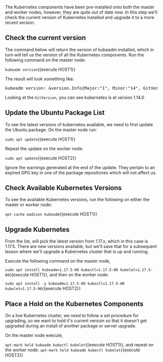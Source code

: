 The Kubernetes components have been pre-installed onto both the master and worker nodes, however, they are quite out of date now.  In this step we'll check the current version of Kubernetes installed and upgrade it to a more recent version.

## Check the current version
 The command below will return the version of kubeadm installed, which in turn will tell us the version of all the Kubernetes components.  Run the following command on the master node:

 `kubeadm version`{{execute HOST1}}

 The result will look something like:

 <pre>kubeadm version: &version.Info{Major:"1", Minor:"14", GitVersion:"v1.14.0", GitCommit:"641856db18352033a0d96dbc99153fa3b27298e5", GitTreeState:"clean", BuildDate:"2019-03-25T15:51:21Z", GoVersion:"go1.12.1", Compiler:"gc", Platform:"linux/amd64"}</pre>

 Looking at the `GitVersion`, you can see kubernetes is at version 1.14.0

## Update the Ubuntu Package List
To see the latest versions of kubernetes available, we need to first update the Ubuntu package.  On the master node run:

`sudo apt update`{{execute HOST1}}

Repeat the update on the worker node:

`sudo apt update`{{execute HOST2}}

Ignore the warnings generated at the end of the update.  They pertain to an expired GPG key in one of the package repositories which will not affect us.

## Check Available Kubernetes Versions
To see the available Kubernetes versions, run the following on either the master or worker node:

`apt-cache madison kubeadm`{{execute HOST1}}

## Upgrade Kubernetes
From the list, will pick the latest version from 1.17.x, which in this case is 1.17.5.  There are new versions available, but we'll save that for a subsequent lesson where we'll upgrade a Kubernetes cluster that is up and running.

Execute the following command on the master node,

`sudo apt install kubeadm=1.17.5-00 kubectl=1.17.5-00 kubelet=1.17.5-00`{{execute HOST1}}, and then on the worker node:

`sudo apt install -y kubeadm=1.17.5-00 kubectl=1.17.5-00 kubelet=1.17.5-00`{{execute HOST2}}

## Place a Hold on the Kubernetes Components
On a live Kubernetes cluster, we need to follow a set procedure for upgrading, so we want to hold it's current version so that it doesn't get upgraded during an install of another package or server upgrade.

On the master node execute,

`apt-mark hold kubeadm kubectl kubelet`{{execute HOST1}}, and repeat on the worker node.
`apt-mark hold kubeadm kubectl kubelet`{{execute HOST2}}